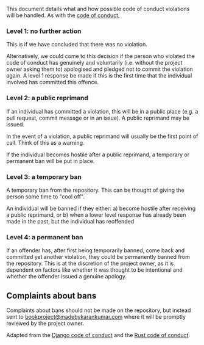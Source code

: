 This document details what and how possible code of conduct violations will be handled. 
As with the [code of conduct](https://github.com/knjk04/book-project/blob/master/CODE_OF_CONDUCT.md),

### Level 1: no further action

This is if we have concluded that there was no violation. 

Alternatively, we could come to this decision if the person who violated the code of conduct has genuinely and voluntarily
(i.e. without the project owner asking them to) apologised and pledged not to commit the violation again. A level 1 response
be made if this is the first time that the individual involved has committed this offence.

### Level 2: a public reprimand

If an individual has committed a violation, this will be in a public place (e.g. a pull request, commit message or in
an issue). A public reprimand may be issued. 

In the event of a violation, a public reprimand will usually be the first point of call. Think of this as a warning.

If the individual becomes hostile after a public reprimand, a temporary or permanent ban will be put in place.

### Level 3: a temporary ban

A temporary ban from the repository. This can be thought of giving the person some time to "cool off".

An individual will be banned if they either:
a) become hostile after receiving a public reprimand, or
b) when a lower level response has already been made in the past, but the individual has reoffended

### Level 4: a permanent ban

If an offender has, after first being temporarily banned, come back and committed yet another violation, they could
be permanently banned from the repository. This is at the discretion of the project owner, as it is dependent on factors
like whether it was thought to be intentional and whether the offender issued a genuine apology.

## Complaints about bans

Complaints about bans should not be made on the repository, but instead sent to bookproject@madebykarankumar.com where
it will be promptly reviewed by the project owner.

Adapted from the [Django code of conduct](https://www.djangoproject.com/conduct/) and the 
[Rust code of conduct](https://www.rust-lang.org/policies/code-of-conduct).
